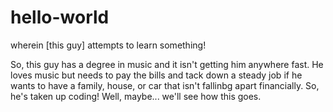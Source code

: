 # hello-world

wherein [this guy] attempts to learn something!

So, this guy has a degree in music and it isn't getting him anywhere fast. He loves music but needs to pay the bills and tack down a steady job if he wants to have a family, house, or car that isn't fallinbg apart financially. So, he's taken up coding! Well, maybe... we'll see how this goes.
